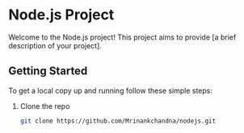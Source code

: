# Node.js Project

Welcome to the Node.js project! This project aims to provide [a brief description of your project].

## Getting Started

To get a local copy up and running follow these simple steps:

1. Clone the repo
   ```sh
   git clone https://github.com/Mrinankchandna/nodejs.git
